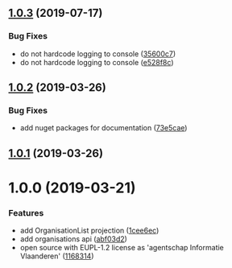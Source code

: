 ## [1.0.3](https://github.com/informatievlaanderen/bankaccountnumber-registry/compare/v1.0.2...v1.0.3) (2019-07-17)


### Bug Fixes

* do not hardcode logging to console ([35600c7](https://github.com/informatievlaanderen/bankaccountnumber-registry/commit/35600c7))
* do not hardcode logging to console ([e528f8c](https://github.com/informatievlaanderen/bankaccountnumber-registry/commit/e528f8c))

## [1.0.2](https://github.com/informatievlaanderen/bankaccountnumber-registry/compare/v1.0.1...v1.0.2) (2019-03-26)


### Bug Fixes

* add nuget packages for documentation ([73e5cae](https://github.com/informatievlaanderen/bankaccountnumber-registry/commit/73e5cae))

## [1.0.1](https://github.com/informatievlaanderen/bankaccountnumber-registry/compare/v1.0.0...v1.0.1) (2019-03-26)

# 1.0.0 (2019-03-21)


### Features

* add OrganisationList projection ([1cee6ec](https://github.com/informatievlaanderen/bankaccountnumber-registry/commit/1cee6ec))
* add organisations api ([abf03d2](https://github.com/informatievlaanderen/bankaccountnumber-registry/commit/abf03d2))
* open source with EUPL-1.2 license as 'agentschap Informatie Vlaanderen' ([1168314](https://github.com/informatievlaanderen/bankaccountnumber-registry/commit/1168314))
